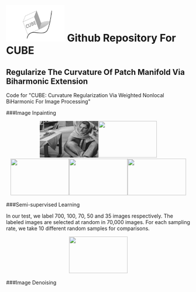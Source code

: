 # <img src="CUBELOGO.png" width = "160" height = "100"  /> Github Repository For CUBE
## Regularize The Curvature Of Patch Manifold Via Biharmonic Extension


Code for "CUBE: Curvature Regularization Via Weighted Nonlocal BiHarmonic For Image Processing"


###Image Inpainting

<center>
<img src="Fig/bar.png" width = "160" height = "100"  /><img src="bari.png" width = "160" height = "100"  />
</center>



<center>
<img src="bar1.png" width = "160" height = "100"  /><img src="barCUBE.png" width = "160" height = "100"  /><img src="barWNLL.png" width = "160" height = "100"  />
</center>

###Semi-supervised Learning

In our test, we label 700, 100, 70, 50 and 35 images respectively. The labeled images are selected at random in 70,000 images. For each sampling rate, we take 10 different random samples for comparisons.
<center>
<img src="average.png" width = "160" height = "100"  />
</center>

###Image Denoising
